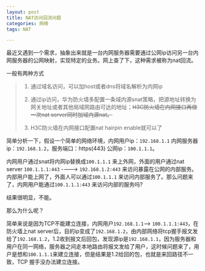 ```yaml
---
layout: post
title: NAT访问回流问题
categories: 网络
tags: NAT

---
```


最近又遇到一个需求，抽象出来就是一台内网服务器需要通过公网ip访问另一台内网服务器的公网映射，实现特定的业务。网上查了下，这种需求被称为nat回流。

一般有两种方式

> 1. 通过域名访问，可以加host或者dns将域名解析为内网ip
>
> 2. 通过ip访问，华为防火墙多配置一条域内源snat策略，把源地址转换为网关地址或者其他局域网路由可达的地址；~~H3C防火墙在内网接口再做一次nat server同时加域内源nat。~~
>
> 3. H3C防火墙在内网接口配置nat hairpin enable就可以了


简单分析一下，假设一个简单的网络环境，内网用户ip：`192.168.1.1` 内网服务器ip：`192.168.1.2`，服务端口：https(443) 公网ip：`100.1.1.1`。

内网用户通过snat将内网ip替换成`100.1.1.1` 来上外网，外面的用户通过nat server `100.1.1.1:443` ----> `192.168.1.2:443` 来访问暴露在公网的内部服务。内部用户能上网了，外面人可以通过`100.1.1.1` 来访问内部服务了。那么问题来了，内网用户能通过`100.1.1.1:443` 来访问内部的服务吗?

结果很明显，不能。

那么为什么呢？

简单来说是因为TCP不能建立连接，内网用户`192.168.1.1`--> `100.1.1.1:443`，在防火墙上nat server后，目的ip变成了`192.168.1.2`，由内部网络将tcp握手报文发给了`192.168.1.2`，1.2收到报文后回包，发现源ip是`192.168.1.1`，因为服务器和用户在同一网络，服务器之间走本地路由将报文发给了用户，这时候问题来了，用户是想和`100.1.1.1`来建立连接，但是结果是1.2给回的包，也就是来回路径不一致，TCP 握手没办法建立连接。